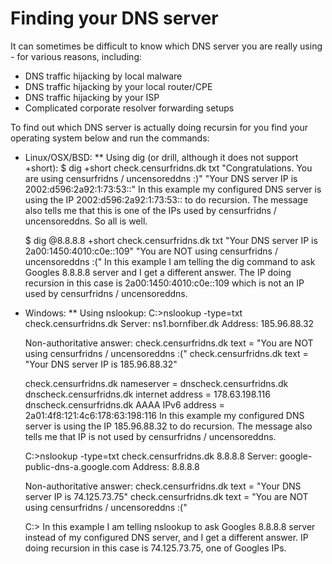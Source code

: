 Finding your DNS server
=========================
It can sometimes be difficult to know which DNS server you are really using - for various reasons, including:
* DNS traffic hijacking by local malware
* DNS traffic hijacking by your local router/CPE
* DNS traffic hijacking by your ISP
* Complicated corporate resolver forwarding setups

To find out which DNS server is actually doing recursin for you find your operating system below and run the commands:

* Linux/OSX/BSD:
** Using dig (or drill, although it does not support +short):
    $ dig +short check.censurfridns.dk txt
    "Congratulations. You are using censurfridns / uncensoreddns :)"
    "Your DNS server IP is 2002:d596:2a92:1:73:53::"
In this example my configured DNS server is using the IP 2002:d596:2a92:1:73:53:: to do recursion. The message
also tells me that this is one of the IPs used by censurfridns / uncensoreddns. So all is well.

    $ dig @8.8.8.8 +short check.censurfridns.dk txt
    "Your DNS server IP is 2a00:1450:4010:c0e::109"
    "You are NOT using censurfridns / uncensoreddns :("
In this example I am telling the dig command to ask Googles 8.8.8.8 server and I get a different answer. The
IP doing recursion in this case is 2a00:1450:4010:c0e::109 which is not an IP used by censurfridns / uncensoreddns.

* Windows:
** Using nslookup:
    C:\>nslookup -type=txt check.censurfridns.dk
    Server:  ns1.bornfiber.dk
    Address:  185.96.88.32

    Non-authoritative answer:
    check.censurfridns.dk   text = "You are NOT using censurfridns / uncensoreddns :("
    check.censurfridns.dk   text = "Your DNS server IP is 185.96.88.32"

    check.censurfridns.dk   nameserver = dnscheck.censurfridns.dk
    dnscheck.censurfridns.dk        internet address = 178.63.198.116
    dnscheck.censurfridns.dk        AAAA IPv6 address = 2a01:4f8:121:4c6:178:63:198:116
In this example my configured DNS server is using the IP 185.96.88.32 to do recursion. The message
also tells me that IP is not used by censurfridns / uncensoreddns.

    C:\>nslookup -type=txt check.censurfridns.dk 8.8.8.8
    Server:  google-public-dns-a.google.com
    Address:  8.8.8.8

    Non-authoritative answer:
    check.censurfridns.dk   text = "Your DNS server IP is 74.125.73.75"
    check.censurfridns.dk   text = "You are NOT using censurfridns / uncensoreddns :("

    C:\>
In this example I am telling nslookup to ask Googles 8.8.8.8 server instead of my configured DNS server, 
and I get a different answer. IP doing recursion in this case is 74.125.73.75, one of Googles IPs.
